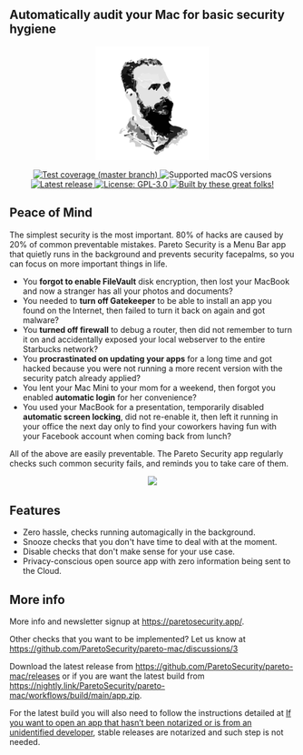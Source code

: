 ## Automatically audit your Mac for basic security hygiene

<p align="center">
  <img height="200" src="https://github.com/ParetoSecurity/pareto-mac/blob/main/assets/icon.png?raw=true" />
</p>

<p align="center">
  <a href="https://codecov.io/gh/ParetoSecurity/pareto-mac">
	<img alt="Test coverage (master branch)"
	     src="https://img.shields.io/codecov/c/github/ParetoSecurity/pareto-mac?label=tests%20coverage&token=0PQ1BR279J">
  </a>
  <img alt="Supported macOS versions"
         src="https://img.shields.io/badge/macOS%20versions-Big%20Sur%2C%20Monterey-blue">
  </a>
  <a href="https://github.com/ParetoSecurity/pareto-mac/releases">
    <img alt="Latest release"
         src="https://img.shields.io/github/v/release/ParetoSecurity/pareto-mac?include_prereleases&sort=semver&label=latest%20release">
  </a>
  <a href="https://github.com/ParetoSecurity/pareto-mac/blob/master/LICENSE">
    <img alt="License: GPL-3.0"
         src="https://img.shields.io/github/license/ParetoSecurity/pareto-mac?color=blue">
  </a>
  <a href="https://github.com/ParetoSecurity/pareto-mac/graphs/contributors">
    <img alt="Built by these great folks!"
         src="https://img.shields.io/github/contributors/ParetoSecurity/pareto-mac.svg">
  </a>
</p>


## Peace of Mind

The simplest security is the most important. 80% of hacks are caused by 20% of common preventable mistakes. Pareto Security is a Menu Bar app that quietly runs in the background and prevents security facepalms, so you can focus on more important things in life.

- You **forgot to enable FileVault** disk encryption, then lost your MacBook and now a stranger has all your photos and documents?
- You needed to **turn off Gatekeeper** to be able to install an app you found on the Internet, then failed to turn it back on again and got malware?
- You **turned off firewall** to debug a router, then did not remember to turn it on and accidentally exposed your local webserver to the entire Starbucks network?
- You **procrastinated on updating your apps** for a long time and got hacked because you were not running a more recent version with the security patch already applied?
- You lent your Mac Mini to your mom for a weekend, then forgot you enabled **automatic login** for her convenience?
- You used your MacBook for a presentation, temporarily disabled **automatic screen locking**, did not re-enable it, then left it running in your office the next day only to find your coworkers having fun with your Facebook account when coming back from lunch?

All of the above are easily preventable. The Pareto Security app regularly checks such common security fails, and reminds you to take care of them.

<p align="center">
  <img height="300" src="https://github.com/ParetoSecurity/pareto-mac/blob/main/assets/screenshot.jpg?raw=true" />
</p>


## Features

- Zero hassle, checks running automagically in the background.
- Snooze checks that you don't have time to deal with at the moment.
- Disable checks that don't make sense for your use case.
- Privacy-conscious open source app with zero information being sent to the Cloud.


## More info

More info and newsletter signup at https://paretosecurity.app/.

Other checks that you want to be implemented? Let us know at https://github.com/ParetoSecurity/pareto-mac/discussions/3

Download the latest release from https://github.com/ParetoSecurity/pareto-mac/releases or if you are want the latest build from https://nightly.link/ParetoSecurity/pareto-mac/workflows/build/main/app.zip. 

For the latest build you will also need to follow the instructions detailed at [If you want to open an app that hasn’t been notarized or is from an unidentified developer](https://support.apple.com/en-us/HT202491#:~:text=If%20you%20want%20to%20open%20an%20app%20that%20hasn%E2%80%99t%20been%20notarized%20or%20is%20from%20an%20unidentified%20developer), stable releases are notarized and such step is not needed.
